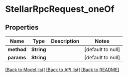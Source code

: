 # StellarRpcRequest_oneOf

## Properties

| Name       | Type       | Description | Notes             |
| ---------- | ---------- | ----------- | ----------------- |
| **method** | **String** |             | [default to null] |
| **params** | **String** |             | [default to null] |

[[Back to Model list]](../README.md#documentation-for-models) [[Back to API list]](../README.md#documentation-for-api-endpoints) [[Back to README]](../README.md)
